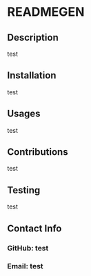 # READMEGEN

## Description
test

## Installation
test

## Usages
test

## Contributions
test

## Testing
test

## Contact Info

### GitHub: test
### Email: test
